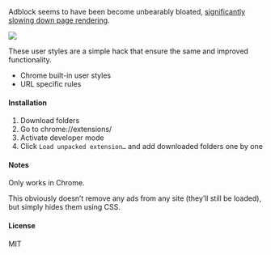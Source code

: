 Adblock seems to have been become unbearably bloated, [significantly slowing down page rendering](http://www.extremetech.com/computing/182428-ironic-iframes-adblock-plus-is-probably-the-reason-firefox-and-chrome-are-such-memory-hogs).

<a href="https://twitter.com/aberigle/status/550272561293320192" target="_blank">
<img src="https://pbs.twimg.com/media/B6L1-iDIgAE7z_-.jpg">
</a>

These user styles are a simple hack that ensure the same and improved functionality.

- Chrome built-in user styles
- URL specific rules

#### Installation
1. Download folders
2. Go to chrome://extensions/
3. Activate developer mode
4. Click `Load unpacked extension…` and add downloaded folders one by one


#### Notes
Only works in Chrome.

This obviously doesn’t remove any ads from any site (they’ll still be loaded), but simply hides them using CSS.

#### License
MIT